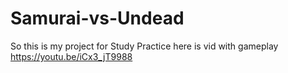 # Samurai-vs-Undead
So this is my project for Study Practice 
here is vid with gameplay
https://youtu.be/iCx3_jT9988
